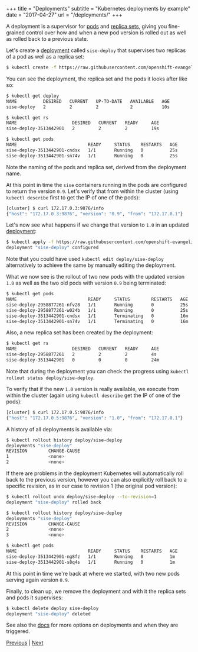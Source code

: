 +++
title = "Deployments"
subtitle = "Kubernetes deployments by example"
date = "2017-04-27"
url = "/deployments/"
+++

A deployment is a supervisor for [pods](/pods/) and [replica sets](/rcs/), giving you fine-grained control over how
and when a new pod version is rolled out as well as rolled back to a previous state.

Let's create a [deployment](https://github.com/openshift-evangelists/kbe/blob/master/specs/deployments/d09.yaml)
called `sise-deploy` that supervises two replicas of a pod as well as a replica set:

```bash
$ kubectl create -f https://raw.githubusercontent.com/openshift-evangelists/kbe/master/specs/deployments/d09.yaml
```

You can see the deployment, the replica set and the pods it looks after like so:

```bash
$ kubectl get deploy
NAME          DESIRED   CURRENT   UP-TO-DATE   AVAILABLE   AGE
sise-deploy   2         2         2            2           10s

$ kubectl get rs
NAME                     DESIRED   CURRENT   READY     AGE
sise-deploy-3513442901   2         2         2         19s

$ kubectl get pods
NAME                           READY     STATUS    RESTARTS   AGE
sise-deploy-3513442901-cndsx   1/1       Running   0          25s
sise-deploy-3513442901-sn74v   1/1       Running   0          25s
```

Note the naming of the pods and replica set, derived from the deployment name.

At this point in time the `sise` containers running in the pods are configured
to return the version `0.9`. Let's verify that from within the cluster (using `kubectl describe`
first to get the IP of one of the pods):

```bash
[cluster] $ curl 172.17.0.3:9876/info
{"host": "172.17.0.3:9876", "version": "0.9", "from": "172.17.0.1"}
```

Let's now see what happens if we change that version to `1.0` in an updated
[deployment](https://github.com/openshift-evangelists/kbe/blob/master/specs/deployments/d10.yaml):

```bash
$ kubectl apply -f https://raw.githubusercontent.com/openshift-evangelists/kbe/master/specs/deployments/d10.yaml
deployment "sise-deploy" configured
```

Note that you could have used `kubectl edit deploy/sise-deploy` alternatively to
achieve the same by manually editing the deployment.

What we now see is the rollout of two new pods with the updated version `1.0` as well
as the two old pods with version `0.9` being terminated:

```bash
$ kubectl get pods
NAME                           READY     STATUS        RESTARTS   AGE
sise-deploy-2958877261-nfv28   1/1       Running       0          25s
sise-deploy-2958877261-w024b   1/1       Running       0          25s
sise-deploy-3513442901-cndsx   1/1       Terminating   0          16m
sise-deploy-3513442901-sn74v   1/1       Terminating   0          16m
```

Also, a new replica set has been created by the deployment:

```bash
$ kubectl get rs
NAME                     DESIRED   CURRENT   READY     AGE
sise-deploy-2958877261   2         2         2         4s
sise-deploy-3513442901   0         0         0         24m
```

Note that during the deployment you can check the progress using `kubectl rollout status deploy/sise-deploy`.

To verify that if the new `1.0` version is really available, we execute from
within the cluster (again using `kubectl describe` get the IP of one of the pods):

```bash
[cluster] $ curl 172.17.0.5:9876/info
{"host": "172.17.0.5:9876", "version": "1.0", "from": "172.17.0.1"}
```

A history of all deployments is available via:

```bash
$ kubectl rollout history deploy/sise-deploy
deployments "sise-deploy"
REVISION        CHANGE-CAUSE
1               <none>
2               <none>
```

If there are problems in the deployment Kubernetes will automatically roll back to
the previous version, however you can also explicitly roll back to a specific revision,
as in our case to revision 1 (the original pod version):

```bash
$ kubectl rollout undo deploy/sise-deploy --to-revision=1
deployment "sise-deploy" rolled back

$ kubectl rollout history deploy/sise-deploy
deployments "sise-deploy"
REVISION        CHANGE-CAUSE
2               <none>
3               <none>

$ kubectl get pods
NAME                           READY     STATUS    RESTARTS   AGE
sise-deploy-3513442901-ng8fz   1/1       Running   0          1m
sise-deploy-3513442901-s8q4s   1/1       Running   0          1m
```

At this point in time we're back at where we started, with two new pods serving
again version `0.9`.

Finally, to clean up, we remove the deployment and with it the replica sets and
pods it supervises:

```bash
$ kubectl delete deploy sise-deploy
deployment "sise-deploy" deleted
```

See also the [docs](https://kubernetes.io/docs/concepts/workloads/controllers/deployment/)
for more options on deployments and when they are triggered.

[Previous](/rcs) | [Next](/services)
